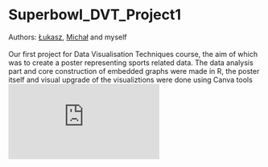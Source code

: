 # Superbowl_DVT_Project1
Authors: [Łukasz](https://github.com/LukaszGrabarski), [Michał](https://github.com/michal1701) and myself <br></br>
Our first project for Data Visualisation Techniques course, the aim of which was to create a poster representing sports related data. The data analysis part and core construction of embedded graphs were made in R, the poster itself and visual upgrade of the visualiztions were done using Canva tools
![](https://github.com/WojtekGrbs/Superbowl_DVT_Project1/files/11099910/Final_Poster.pdf)
